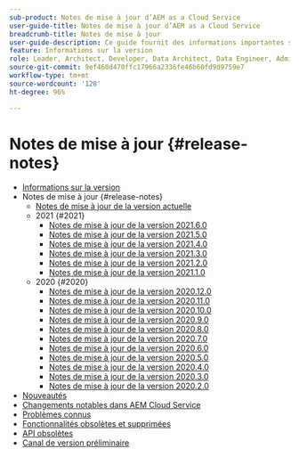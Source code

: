 ```yaml
---
sub-product: Notes de mise à jour d’AEM as a Cloud Service
user-guide-title: Notes de mise à jour d’AEM as a Cloud Service
breadcrumb-title: Notes de mise à jour
user-guide-description: Ce guide fournit des informations importantes sur la dernière version d’Experience Manager as a Cloud Service, notamment sur les nouvelles fonctionnalités, celles obsolètes et supprimées, ainsi que les problèmes connus.
feature: Informations sur la version
role: Leader, Architect, Developer, Data Architect, Data Engineer, Admin, User
source-git-commit: 9ef460d470ffc17966a2336fe46b60fd9d9759e7
workflow-type: tm+mt
source-wordcount: '128'
ht-degree: 96%

---
```



# Notes de mise à jour {#release-notes}

+ [Informations sur la version](/help/release-notes/home.md)
+ Notes de mise à jour {#release-notes}
   + [Notes de mise à jour de la version actuelle](/help/release-notes/release-notes-cloud/release-notes-current.md)
   + 2021 {#2021}
      + [Notes de mise à jour de la version 2021.6.0](/help/release-notes/release-notes-cloud/2021/release-notes-2021-6-0.md)
      + [Notes de mise à jour de la version 2021.5.0](/help/release-notes/release-notes-cloud/2021/release-notes-2021-5-0.md)
      + [Notes de mise à jour de la version 2021.4.0](/help/release-notes/release-notes-cloud/2021/release-notes-2021-4-0.md)
      + [Notes de mise à jour de la version 2021.3.0](/help/release-notes/release-notes-cloud/2021/release-notes-2021-3-0.md)
      + [Notes de mise à jour de la version 2021.2.0](/help/release-notes/release-notes-cloud/2021/release-notes-2021-2-0.md)
      + [Notes de mise à jour de la version 2021.1.0](/help/release-notes/release-notes-cloud/2021/release-notes-2021-1-0.md)
   + 2020 {#2020}
      + [Notes de mise à jour de la version 2020.12.0](/help/release-notes/release-notes-cloud/2020/release-notes-2020-12-0.md)
      + [Notes de mise à jour de la version 2020.11.0](/help/release-notes/release-notes-cloud/2020/release-notes-2020-11-0.md)
      + [Notes de mise à jour de la version 2020.10.0](/help/release-notes/release-notes-cloud/2020/release-notes-2020-10-0.md)
      + [Notes de mise à jour de la version 2020.9.0](/help/release-notes/release-notes-cloud/2020/release-notes-2020-9-0.md)
      + [Notes de mise à jour de la version 2020.8.0](/help/release-notes/release-notes-cloud/2020/release-notes-2020-8-0.md)
      + [Notes de mise à jour de la version 2020.7.0](/help/release-notes/release-notes-cloud/2020/release-notes-2020-7-0.md)
      + [Notes de mise à jour de la version 2020.6.0](/help/release-notes/release-notes-cloud/2020/release-notes-2020-6-0.md)
      + [Notes de mise à jour de la version 2020.5.0](/help/release-notes/release-notes-cloud/2020/release-notes-2020-5-0.md)
      + [Notes de mise à jour de la version 2020.4.0](/help/release-notes/release-notes-cloud/2020/release-notes-2020-4-0.md)
      + [Notes de mise à jour de la version 2020.3.0](/help/release-notes/release-notes-cloud/2020/release-notes-2020-3-0.md)
      + [Notes de mise à jour de la version 2020.2.0](/help/release-notes/release-notes-cloud/2020/release-notes-2020-2-0.md)
+ [Nouveautés](what-is-new.md)
+ [Changements notables dans AEM Cloud Service](aem-cloud-changes.md)
+ [Problèmes connus](known-issues.md)
+ [Fonctionnalités obsolètes et supprimées](deprecated-removed-features.md)
+ [API obsolètes](deprecated-apis.md)
+ [Canal de version préliminaire](prerelease.md)
